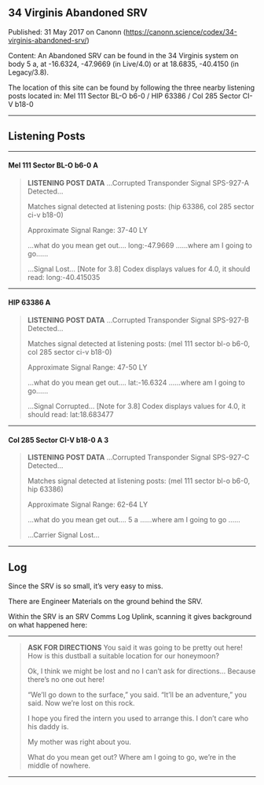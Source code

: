 ## 34 Virginis Abandoned SRV

Published: 31 May 2017 on Canonn (https://canonn.science/codex/34-virginis-abandoned-srv/)

Content: An Abandoned SRV can be found in the 34 Virginis system on body 5 a, at -16.6324, -47.9669 (in Live/4.0) or at 18.6835, -40.4150 (in Legacy/3.8).

The location of this site can be found by following the three nearby listening posts located in:
Mel 111 Sector BL-O b6-0 / HIP 63386 / Col 285 Sector CI-V b18-0

* * *

## Listening Posts

* * *

#### Mel 111 Sector BL-O b6-0 A

> 
> **LISTENING POST DATA**
> …Corrupted Transponder Signal SPS-927-A Detected…
> 
> Matches signal detected at listening posts: (hip 63386, col 285 sector ci-v b18-0)
> 
> Approximate Signal Range: 37-40 LY
> 
> …what do you mean get out…. long:-47.9669 ……where am I going to go……
> 
> …Signal Lost…
> [Note for 3.8] Codex displays values for 4.0, it should read: long:-40.415035

* * *

#### HIP 63386 A

> 
> **LISTENING POST DATA**
> …Corrupted Transponder Signal SPS-927-B Detected…
> 
> Matches signal detected at listening posts: (mel 111 sector bl-o b6-0, col 285 sector ci-v b18-0)
> 
> Approximate Signal Range: 47-50 LY
> 
> …what do you mean get out…. lat:-16.6324 ……where am I going to go……
> 
> …Signal Corrupted…
> [Note for 3.8] Codex displays values for 4.0, it should read: lat:18.683477

* * *

#### Col 285 Sector CI-V b18-0 A 3

> 
> **LISTENING POST DATA**
> …Corrupted Transponder Signal SPS-927-C Detected…
> 
> Matches signal detected at listening posts: (mel 111 sector bl-o b6-0, hip 63386)
> 
> Approximate Signal Range: 62-64 LY
> 
> …what do you mean get out…. 5 a ……where am I going to go ……
> 
> …Carrier Signal Lost…

* * *

## Log

Since the SRV is so small, it’s very easy to miss.

There are Engineer Materials on the ground behind the SRV.

Within the SRV is an SRV Comms Log Uplink, scanning it gives background on what happened here:

* * *

> 
> **ASK FOR DIRECTIONS**
> You said it was going to be pretty out here! How is this dustball a suitable location for our honeymoon?
> 
> Ok, I think we might be lost and no I can’t ask for directions… Because there’s no one out here!
> 
> “We’ll go down to the surface,” you said. “It’ll be an adventure,” you said. Now we’re lost on this rock.
> 
> I hope you fired the intern you used to arrange this. I don’t care who his daddy is.
> 
> My mother was right about you.
> 
> What do you mean get out? Where am I going to go, we’re in the middle of nowhere.

* * *
